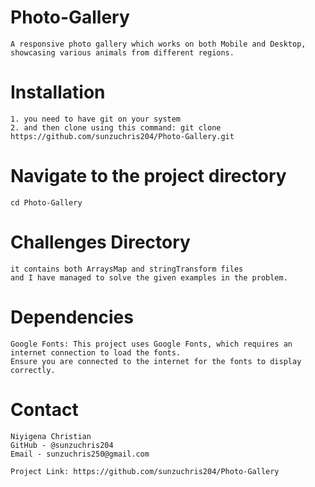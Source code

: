 # Photo-Gallery
    A responsive photo gallery which works on both Mobile and Desktop, 
    showcasing various animals from different regions.

# Installation

    1. you need to have git on your system
    2. and then clone using this command: git clone https://github.com/sunzuchris204/Photo-Gallery.git

# Navigate to the project directory
    cd Photo-Gallery

# Challenges Directory
    it contains both ArraysMap and stringTransform files
    and I have managed to solve the given examples in the problem.
    
# Dependencies
    Google Fonts: This project uses Google Fonts, which requires an internet connection to load the fonts. 
    Ensure you are connected to the internet for the fonts to display correctly.

# Contact
    Niyigena Christian
    GitHub - @sunzuchris204 
    Email - sunzuchris250@gmail.com

    Project Link: https://github.com/sunzuchris204/Photo-Gallery
